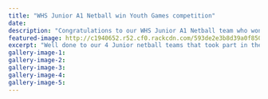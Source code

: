 ```yaml
---
title: "WHS Junior A1 Netball win Youth Games competition"
date: 
description: "Congratulations to our WHS Junior A1 Netball team who won the Youth Games competition in Wanganui on 8 and 9 June..."
featured-image: http://c1940652.r52.cf0.rackcdn.com/593de2e3b8d39a0f850005f2/gold-medal-for-Jun-A1.gif
excerpt: "Well done to our 4 Junior netball teams that took part in the Youth Games in Wanganui on 8 and 9 June. Congratulations to our WHS Junior A1 team who won the competition."
gallery-image-1: 
gallery-image-2: 
gallery-image-3: 
gallery-image-4: 
gallery-image-5: 
---
```

